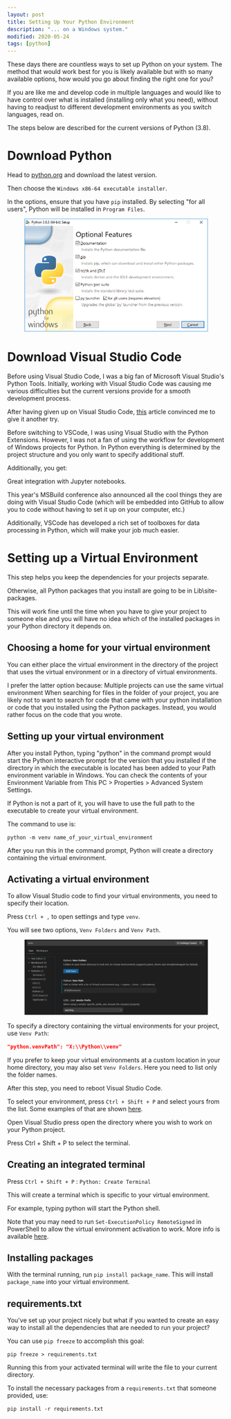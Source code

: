 ```yaml
---
layout: post
title: Setting Up Your Python Environment
description: "... on a Windows system."
modified: 2020-05-24
tags: [python]
---
```


These days there are countless ways to set up Python on your system. The method that would work best for you is likely available but with so many available options, how would you go about finding the right one for you?

If you are like me and develop code in multiple languages and would like to have control over what is installed (installing only what you need), without having to readjust to different development environments as you switch languages, read on.

The steps below are described for the current versions of Python (3.8).

# Download Python

Head to [python.org](https://python.org) and download the latest version.

Then choose the `Windows x86-64 executable installer`.

In the options, ensure that you have `pip` installed. By selecting "for all users", Python will be installed in `Program Files`.
<figure>
  <img src="/images/python-setup-optional-features.png">
</figure>

# Download Visual Studio Code

Before using Visual Studio Code, I was a big fan of Microsoft Visual Studio's Python Tools. Initially, working with Visual Studio Code was causing me various difficulties but the current versions provide for a smooth development process.


After having given up on Visual Studio Code, [this](
https://kenreitz.org/essays/why-you-should-use-vs-code-if-youre-a-python-developer
) article convinced me to give it another try.


Before switching to VSCode, I was using Visual Studio with the Python Extensions. However, I was not a fan of using the workflow for development of Windows projects for Python. In Python everything is determined by the project structure and you only want to specify additional stuff.

Additionally, you get:

Great integration with Jupyter notebooks.

This year's MSBuild conference also announced all the cool things they are doing with Visual Studio Code (which will be embedded into GitHub to allow you to code without having to set it up on your computer, etc.)

Additionally, VSCode has developed a rich set of toolboxes for data processing in Python, which will make your job much easier.

# Setting up a Virtual Environment

This step helps you keep the dependencies for your projects separate.

Otherwise, all Python packages that you install are going to be in Lib\site-packages.

This will work fine until the time when you have to give your project to someone else and you will have no idea which of  the installed packages in your Python directory it depends on.

## Choosing a home for your virtual environment

You can either place the virtual environment in the directory of the project that uses the virtual environment or in a directory of virtual environments. 

I prefer the latter option because:
Multiple projects can use the same virtual environment
When searching for files in the folder of your project, you are likely not to want to search for code that came with your python installation or code that you installed using the Python packages. Instead, you would rather focus on the code that you wrote.


## Setting up your virtual environment

After you install Python, typing "python" in the command prompt would start the Python interactive prompt for the version that you installed if the directory in which the executable is located has been added to your Path environment variable in Windows. You can check the contents of your Environment Variable from This PC > Properties > Advanced System Settings.

If Python is not a part of it, you will have to use the full path to the executable to create your virtual environment.

The command to use is:

```
python -m venv name_of_your_virtual_environment
```

After you run this in the command prompt, Python will create a directory containing the virtual environment.

## Activating a virtual environment

To allow Visual Studio code to find your virtual environments, you need to specify their location.

Press `Ctrl + ,` to open settings and type `venv`.

You will see two options, `Venv Folders` and `Venv Path`.

<figure>
  <img src="/images/vscode-python-venv-settings.png">
</figure>

To specify a directory containing the virtual environments for your project, use `Venv Path`:

```json
"python.venvPath": "X:\\Python\\venv"
```

If you prefer to keep your virtual environments at a custom location in your home directory, you may also set `Venv Folders`. Here you need to list only the folder names.

After this step, you need to reboot Visual Studio Code.


To select your environment, press `Ctrl + Shift + P` and select yours from the list. Some examples of that are shown [here](https://code.visualstudio.com/docs/python/environments).

Open Visual Studio press open the directory where you wish to work on your Python project.


Press Ctrl + Shift + P to select the terminal.

## Creating an integrated terminal

Press `Ctrl + Shift + P` : `Python: Create Terminal`

This will create a terminal which is specific to your virtual environment.

For example, typing python will start the Python shell.

Note that you may need to run ```Set-ExecutionPolicy RemoteSigned``` in PowerShell to allow the virtual environment activation to work. More info is available [here](
  https://github.com/Microsoft/vscode-python/issues/2559
).

## Installing packages

With the terminal running, run ```pip install package_name```. This will install ```package_name``` into your virtual environment.

## requirements.txt

You've set up your project nicely but what if you wanted to create an easy way to install all the dependencies that are needed to run your project?

You can use `pip freeze` to accomplish this goal:

```
pip freeze > requirements.txt
```

Running this from your activated terminal will write the file to your current directory.

To install the necessary packages from a `requirements.txt` that someone provided, use:

```
pip install -r requirements.txt
```
